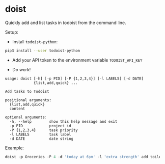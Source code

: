 # doist

Quickly add and list tasks in todoist from the command line.

Setup:

- Install `todoist-python`:

```bash
pip3 install --user todoist-python
```

- Add your API token to the environment variable `TODOIST_API_KEY`

- Do work!

```text
usage: doist [-h] [-p PID] [-P {1,2,3,4}] [-l LABELS] [-d DATE]
             {list,add,quick} ...

Add tasks to Todoist

positional arguments:
  {list,add,quick}
  content

optional arguments:
  -h, --help        show this help message and exit
  -p PID            project id
  -P {1,2,3,4}      task priority
  -l LABELS         task label
  -d DATE           date string
```

Example:

```python
doist -p Groceries -P 4 -d 'today at 6pm' -l 'extra strength' add toilet paper
```